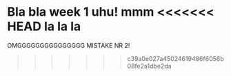 Bla bla week 1 uhu! mmm
<<<<<<< HEAD
la la la
=======
OMGGGGGGGGGGGGGGG MISTAKE NR 2!
>>>>>>> c39a0e027a45024619486f6056b08fe2a1dbe2da
